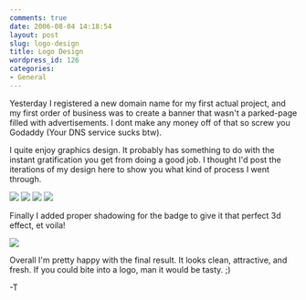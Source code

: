```yaml
---
comments: true
date: 2006-08-04 14:18:54
layout: post
slug: logo-design
title: Logo Design
wordpress_id: 126
categories:
- General
---
```


Yesterday I registered a new domain name for my first actual project, and my first order of business was to create a banner that wasn't a parked-page filled with advertisements. I dont make any money off of that so screw you Godaddy (Your DNS service sucks btw).

I quite enjoy graphics design. It probably has something to do with the instant gratification you get from doing a good job. I thought I'd post the iterations of my design here to show you what kind of process I went through.

[![](http://www.isystech.net/images/pf_ban/1-0.png)](http://www.isystech.net/images/pf_ban/1.png)  [![](http://www.isystech.net/images/pf_ban/2-0.png)](http://www.isystech.net/images/pf_ban/2.png)  [![](http://www.isystech.net/images/pf_ban/3-0.png)](http://www.isystech.net/images/pf_ban/3.png) [![](http://www.isystech.net/images/pf_ban/4-0.png)](http://www.isystech.net/images/pf_ban/4.png)

Finally I added proper shadowing for the badge to give it that perfect 3d effect, et voila!

[![](http://www.isystech.net/images/pf_ban/5-0.png)](http://www.isystech.net/images/pf_ban/5.png)

Overall I'm pretty happy with the final result. It looks clean, attractive, and fresh. If you could bite into a logo, man it would be tasty. ;)

-T
